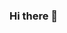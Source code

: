 ### Hi there 👋

<!--
**sandeeptiwari/sandeeptiwari** is a ✨ _special_ ✨ repository because its `README.md` (this file) appears on your GitHub profile.

Here are some ideas to get you started:

- 🔭 I work at [Bank Of America](https://www.bankofamerica.com/)
- 🌱 I’m currently learning more about [microservice architecture](https://spring.io/projects/spring-cloud) [Docker](https://www.docker.com/), and all things [AWS](https://aws.amazon.com/)
- 📫 How to reach me: I'm [on Twitter (@sandi15tiwari)](http://twitter.com/sandi15tiwari). Or [shoot me an e-mail](mailto:sandi15.tiwari@gmail.com).
- ⚡ Fun fact: I like to reading
-->
